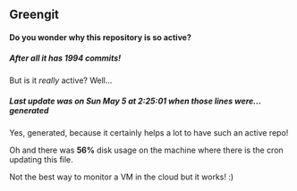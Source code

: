## Greengit

#### Do you wonder why this repository is so active?

##### After all it has 1994 commits!

But is it *really* active? Well...

##### Last update was on Sun May 5 at 2:25:01 when those lines were... generated

Yes, generated, because it certainly helps a lot to have such an active repo!

Oh and there was **56%** disk usage on the machine
where there is the cron updating this file.

Not the best way to monitor a VM in the cloud but it works! :)
